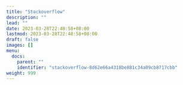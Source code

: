 ```yaml
---
title: "Stackoverflow"
description: ""
lead: ""
date: 2023-03-28T22:48:58+08:00
lastmod: 2023-03-28T22:48:58+08:00
draft: false
images: []
menu:
  docs:
    parent: ""
    identifier: "stackoverflow-8d62e66a4318be881c34a09cb8717cbb"
weight: 999
---
```

